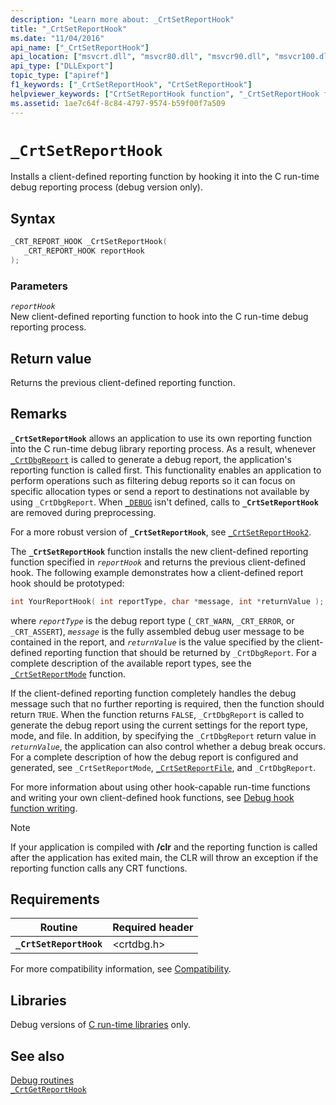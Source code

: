 ```yaml
---
description: "Learn more about: _CrtSetReportHook"
title: "_CrtSetReportHook"
ms.date: "11/04/2016"
api_name: ["_CrtSetReportHook"]
api_location: ["msvcrt.dll", "msvcr80.dll", "msvcr90.dll", "msvcr100.dll", "msvcr100_clr0400.dll", "msvcr110.dll", "msvcr110_clr0400.dll", "msvcr120.dll", "msvcr120_clr0400.dll", "ucrtbase.dll"]
api_type: ["DLLExport"]
topic_type: ["apiref"]
f1_keywords: ["_CrtSetReportHook", "CrtSetReportHook"]
helpviewer_keywords: ["CrtSetReportHook function", "_CrtSetReportHook function"]
ms.assetid: 1ae7c64f-8c84-4797-9574-b59f00f7a509
---
```

# `_CrtSetReportHook`

Installs a client-defined reporting function by hooking it into the C run-time debug reporting process (debug version only).

## Syntax

```C
_CRT_REPORT_HOOK _CrtSetReportHook(
   _CRT_REPORT_HOOK reportHook
);
```

### Parameters

*`reportHook`*\
New client-defined reporting function to hook into the C run-time debug reporting process.

## Return value

Returns the previous client-defined reporting function.

## Remarks

**`_CrtSetReportHook`** allows an application to use its own reporting function into the C run-time debug library reporting process. As a result, whenever [`_CrtDbgReport`](crtdbgreport-crtdbgreportw.md) is called to generate a debug report, the application's reporting function is called first. This functionality enables an application to perform operations such as filtering debug reports so it can focus on specific allocation types or send a report to destinations not available by using `_CrtDbgReport`. When [`_DEBUG`](../debug.md) isn't defined, calls to **`_CrtSetReportHook`** are removed during preprocessing.

For a more robust version of **`_CrtSetReportHook`**, see [`_CrtSetReportHook2`](crtsetreporthook2-crtsetreporthookw2.md).

The **`_CrtSetReportHook`** function installs the new client-defined reporting function specified in *`reportHook`* and returns the previous client-defined hook. The following example demonstrates how a client-defined report hook should be prototyped:

```C
int YourReportHook( int reportType, char *message, int *returnValue );
```

where *`reportType`* is the debug report type (`_CRT_WARN`, `_CRT_ERROR`, or `_CRT_ASSERT`), *`message`* is the fully assembled debug user message to be contained in the report, and *`returnValue`* is the value specified by the client-defined reporting function that should be returned by `_CrtDbgReport`. For a complete description of the available report types, see the [`_CrtSetReportMode`](crtsetreportmode.md) function.

If the client-defined reporting function completely handles the debug message such that no further reporting is required, then the function should return `TRUE`. When the function returns `FALSE`, `_CrtDbgReport` is called to generate the debug report using the current settings for the report type, mode, and file. In addition, by specifying the `_CrtDbgReport` return value in *`returnValue`*, the application can also control whether a debug break occurs. For a complete description of how the debug report is configured and generated, see `_CrtSetReportMode`, [`_CrtSetReportFile`](crtsetreportfile.md), and `_CrtDbgReport`.

For more information about using other hook-capable run-time functions and writing your own client-defined hook functions, see [Debug hook function writing](/visualstudio/debugger/debug-hook-function-writing).

> [!NOTE]
> If your application is compiled with **/clr** and the reporting function is called after the application has exited main, the CLR will throw an exception if the reporting function calls any CRT functions.

## Requirements

| Routine | Required header |
|---|---|
| **`_CrtSetReportHook`** | \<crtdbg.h> |

For more compatibility information, see [Compatibility](../compatibility.md).

## Libraries

Debug versions of [C run-time libraries](../crt-library-features.md) only.

## See also

[Debug routines](../debug-routines.md)\
[`_CrtGetReportHook`](crtgetreporthook.md)
